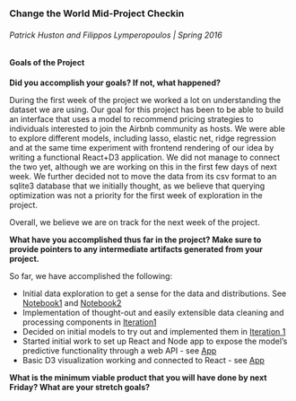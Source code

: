 ### Change the World Mid-Project Checkin
###### Patrick Huston and Filippos Lymperopoulos | Spring 2016

#### Goals of the Project
**Did you accomplish your goals? If not, what happened?**

During the first week of the project we worked a lot on understanding the dataset we are using. Our goal for this project has been to be able to build an interface that uses a model to recommend pricing strategies to individuals interested to join the Airbnb community as hosts. We were able to explore different models, including lasso, elastic net, ridge regression and at the same time experiment with frontend rendering of our idea by writing a functional React+D3 application. We did not manage to connect the two yet, although we are working on this in the first few days of next week. We further decided not to move the data from its csv format to an sqlite3 database that we initially thought, as we believe that querying optimization was not a priority for the first week of exploration in the project.

Overall, we believe we are on track for the next week of the project.

**What have you accomplished thus far in the project? Make sure to provide pointers to any intermediate artifacts generated from your project.**

So far, we have accomplished the following:

- Initial data exploration to get a sense for the data and distributions. See  [Notebook1](https://github.com/flymperopoulos/DataScience16CTW/blob/master/model/model_exploration/dataExploration.ipynb) and [Notebook2](https://github.com/flymperopoulos/DataScience16CTW/blob/master/model/model_exploration/Patrick_Exploration.ipynb)
- Implementation of thought-out and easily extensible data cleaning and processing components in [Iteration1](https://github.com/flymperopoulos/DataScience16CTW/blob/master/model/Iteration_1.ipynb)
- Decided on initial models to try out and implemented them in [Iteration 1](https://github.com/flymperopoulos/DataScience16CTW/blob/master/model/Iteration_1.ipynb)
- Started initial work to set up React and Node app to expose the model’s predictive functionality through a web API - see [App](https://github.com/flymperopoulos/DataScience16CTW/tree/master/app)
- Basic D3 visualization working and connected to React - see [App](https://github.com/flymperopoulos/DataScience16CTW/tree/master/app)


**What is the minimum viable product that you will have done by next Friday? What are your stretch goals?**
